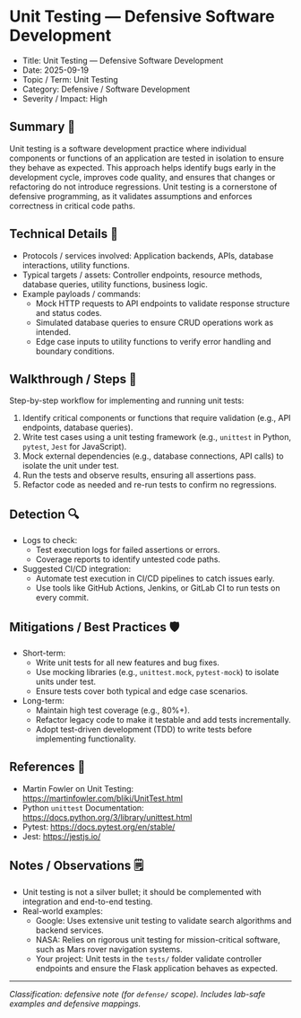 # Unit Testing — Defensive Software Development

- Title: Unit Testing — Defensive Software Development
- Date: 2025-09-19
- Topic / Term: Unit Testing
- Category: Defensive / Software Development
- Severity / Impact: High

## Summary 📝
Unit testing is a software development practice where individual components or functions of an application are tested in isolation to ensure they behave as expected. This approach helps identify bugs early in the development cycle, improves code quality, and ensures that changes or refactoring do not introduce regressions. Unit testing is a cornerstone of defensive programming, as it validates assumptions and enforces correctness in critical code paths.

## Technical Details 🔧
- Protocols / services involved: Application backends, APIs, database interactions, utility functions.
- Typical targets / assets: Controller endpoints, resource methods, database queries, utility functions, business logic.
- Example payloads / commands:
  - Mock HTTP requests to API endpoints to validate response structure and status codes.
  - Simulated database queries to ensure CRUD operations work as intended.
  - Edge case inputs to utility functions to verify error handling and boundary conditions.

## Walkthrough / Steps 🧭
Step-by-step workflow for implementing and running unit tests:
1. Identify critical components or functions that require validation (e.g., API endpoints, database queries).
2. Write test cases using a unit testing framework (e.g., `unittest` in Python, `pytest`, `Jest` for JavaScript).
3. Mock external dependencies (e.g., database connections, API calls) to isolate the unit under test.
4. Run the tests and observe results, ensuring all assertions pass.
5. Refactor code as needed and re-run tests to confirm no regressions.

## Detection 🔍
- Logs to check:
  - Test execution logs for failed assertions or errors.
  - Coverage reports to identify untested code paths.
- Suggested CI/CD integration:
  - Automate test execution in CI/CD pipelines to catch issues early.
  - Use tools like GitHub Actions, Jenkins, or GitLab CI to run tests on every commit.

## Mitigations / Best Practices 🛡️
- Short-term:
  - Write unit tests for all new features and bug fixes.
  - Use mocking libraries (e.g., `unittest.mock`, `pytest-mock`) to isolate units under test.
  - Ensure tests cover both typical and edge case scenarios.
- Long-term:
  - Maintain high test coverage (e.g., 80%+).
  - Refactor legacy code to make it testable and add tests incrementally.
  - Adopt test-driven development (TDD) to write tests before implementing functionality.

## References 🔗
- Martin Fowler on Unit Testing: https://martinfowler.com/bliki/UnitTest.html
- Python `unittest` Documentation: https://docs.python.org/3/library/unittest.html
- Pytest: https://docs.pytest.org/en/stable/
- Jest: https://jestjs.io/

## Notes / Observations 🗒️
- Unit testing is not a silver bullet; it should be complemented with integration and end-to-end testing.
- Real-world examples:
  - Google: Uses extensive unit testing to validate search algorithms and backend services.
  - NASA: Relies on rigorous unit testing for mission-critical software, such as Mars rover navigation systems.
  - Your project: Unit tests in the `tests/` folder validate controller endpoints and ensure the Flask application behaves as expected.

---

*Classification: defensive note (for `defense/` scope). Includes lab-safe examples and defensive mappings.*